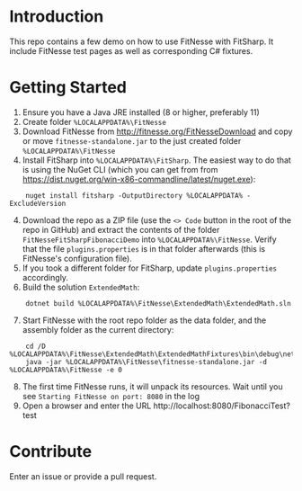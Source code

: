 # Introduction 
This repo contains a few demo on how to use FitNesse with FitSharp. It include FitNesse test pages as well as corresponding C# fixtures. 

# Getting Started
1. Ensure you have a Java JRE installed (8 or higher, preferably 11)
2. Create folder ```%LOCALAPPDATA%\FitNesse```
3. Download FitNesse from http://fitnesse.org/FitNesseDownload and copy or move ```fitnesse-standalone.jar``` to the just created folder ```%LOCALAPPDATA%\FitNesse```
4. Install FitSharp into ```%LOCALAPPDATA%\FitSharp```. The easiest way to do that is using the NuGet CLI (which you can get from from https://dist.nuget.org/win-x86-commandline/latest/nuget.exe):
```
    nuget install fitsharp -OutputDirectory %LOCALAPPDATA% -ExcludeVersion
```
4. Download the repo as a ZIP file (use the ```<> Code``` button in the root of the repo in GitHub) and extract the contents of the folder ```FitNesseFitSharpFibonacciDemo``` into ```%LOCALAPPDATA%\FitNesse```. Verify that the file ```plugins.properties``` is in that folder afterwards (this is FitNesse's configuration file).
5. If you took a different folder for FitSharp, update ```plugins.properties``` accordingly.
6. Build the solution ```ExtendedMath```:
```
    dotnet build %LOCALAPPDATA%\FitNesse\ExtendedMath\ExtendedMath.sln
```
7. Start FitNesse with the root repo folder as the data folder, and the assembly folder as the current directory:
```
    cd /D %LOCALAPPDATA%\FitNesse\ExtendedMath\ExtendedMathFixtures\bin\debug\net5.0
    java -jar %LOCALAPPDATA%\FitNesse\fitnesse-standalone.jar -d %LOCALAPPDATA%\FitNesse -e 0
```	
8. The first time FitNesse runs, it will unpack its resources. Wait until you see ```Starting FitNesse on port: 8080``` in the log
9. Open a browser and enter the URL http://localhost:8080/FibonacciTest?test

# Contribute
Enter an issue or provide a pull request. 
